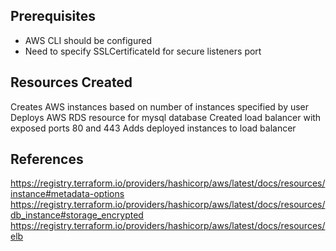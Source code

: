 ## Prerequisites 

- AWS CLI should be configured
- Need to specify SSLCertificateId for secure listeners port

## Resources Created 
Creates AWS instances based on number of instances specified by user
Deploys AWS RDS resource for mysql database
Created load balancer with exposed ports 80 and 443
Adds deployed instances to load balancer

## References
https://registry.terraform.io/providers/hashicorp/aws/latest/docs/resources/instance#metadata-options
https://registry.terraform.io/providers/hashicorp/aws/latest/docs/resources/db_instance#storage_encrypted
https://registry.terraform.io/providers/hashicorp/aws/latest/docs/resources/elb